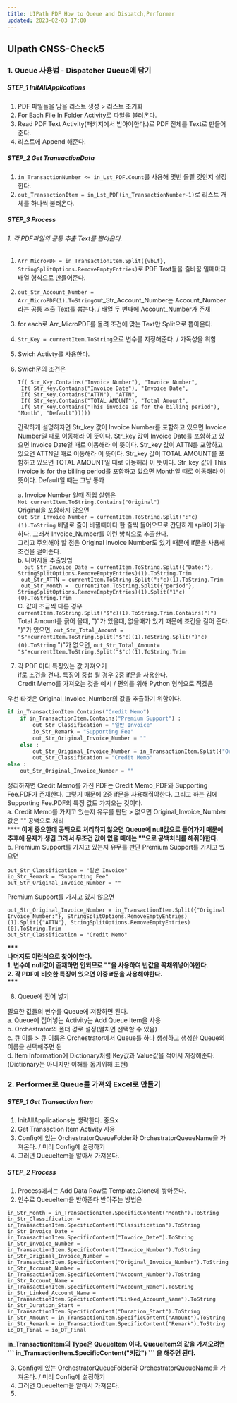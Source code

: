 ```yaml
---
title: UIPath PDF How to Queue and Dispatch,Performer
updated: 2023-02-03 17:00
---
```


## UIpath CNSS-Check5

### 1. Queue 사용법 - Dispatcher Queue에 담기

##### STEP_1 InitAllApplications

1. PDF 파일들을 담을 리스트 생성 > 리스트 초기화<br>
2. For Each File In Folder Activity로 파일을 불러온다. <br>
3. Read PDF Text Activity(패키지에서 받아야한다.)로 PDF 전체를 Text로 만들어준다.<br>
4. 리스트에 Append 해준다. <br>

##### STEP_2 Get TransactionData

1. `in_TransactionNumber <= in_Lst_PDF.Count`를 사용해 몇번 돌릴 것인지 설정한다.<br>
2. `out_TransactionItem = in_Lst_PDF(in_TransactionNumber-1)`로 리스트 개체를 하나씩 불러온다.<br>

##### STEP_3 Process

###### 1. 각 PDF파일의 공통 추출 Text를 뽑아온다.

1. `Arr_MicroPDF = in_TransactionItem.Split({vbLf}, StringSplitOptions.RemoveEmptyEntries)`로 PDF Text들을 줄바꿈 일때마다 배열 형식으로 만들어준다. <br>
2. `out_Str_Account_Number = Arr_MicroPDF(1).ToString`out_Str_Account_Number는 Account_Number라는 공통 추출 Text를 뽑는다. / 배열 두 번째에 Account_Number가 존재 <br>
3. for each로 Arr_MicroPDF를 돌려 조건에 맞는 Text만 Split으로 뽑아온다. <br>
4. `Str_Key = currentItem.ToString`으로 변수를 지정해준다. / 가독성을 위함 <br>
5. Swich Activty를 사용한다. <br>
6. Swich문의 조건은

   ```
   If( Str_Key.Contains("Invoice Number"), "Invoice Number",
    If( Str_Key.Contains("Invoice Date"), "Invoice Date",
    If( Str_Key.Contains("ATTN"), "ATTN",
    If( Str_Key.Contains("TOTAL AMOUNT"), "Total Amount",
    If( Str_Key.Contains("This invoice is for the billing period"), "Month", "Default")))))
   ```

   간략하게 설명하자면
   Str_key 값이 Invoice Number를 포함하고 있으면 Invoice Number일 때로 이동해라 이 뜻이다.
   Str_key 값이 Invoice Date를 포함하고 있으면 Invoice Date일 때로 이동해라 이 뜻이다.
   Str_key 값이 ATTN를 포함하고 있으면 ATTN일 때로 이동해라 이 뜻이다.
   Str_key 값이 TOTAL AMOUNT를 포함하고 있으면 TOTAL AMOUNT일 때로 이동해라 이 뜻이다.
   Str_key 값이 This invoice is for the billing period를 포함하고 있으면 Month일 때로 이동해라 이 뜻이다.
   Default일 때는 그냥 통과

   a. Invoice Number 일때 작업 실행은 <br>
   `Not currentItem.ToString.Contains("Original")` <br>
   Original을 포함하지 않으면 <br>
   `out_Str_Invoice_Number = currentItem.ToString.Split(":"c)(1).ToString`
   배열로 줄이 바뀔때마다 한 줄씩 들어오므로 간단하게 split이 가능하다. 그래서 Invoice_Number를 이런 방식으로 추출한다.<br>
   그리고 주의해야 할 점은 Original Invoice Number도 있기 때문에 if문을 사용해 조건을 걸어준다. <br>
   b. 나머지들 추출방법 <br>
   `  out_Str_Invoice_Date = currentItem.ToString.Split({"Date:"}, StringSplitOptions.RemoveEmptyEntries)(1).ToString.Trim` <br>
   ` out_Str_ATTN = currentItem.ToString.Split(":"c)(1).ToString.Trim` <br>
   ` out_Str_Month =  currentItem.ToString.Split({"period"}, StringSplitOptions.RemoveEmptyEntries)(1).Split("1"c)(0).ToString.Trim` <br>
   C. 값이 조금씩 다른 경우 <br>
   `currentItem.ToString.Split("$"c)(1).ToString.Trim.Contains(")")` Total Amount를 긁어 올때, ")"가 있을때, 없을때가 있기 때문에 조건을 걸어 준다. <br>
   ")"가 있으면, `out_Str_Total_Amount = "$"+currentItem.ToString.Split("$"c)(1).ToString.Split(")"c)(0).ToString`
   ")"가 없으면, `out_Str_Total_Amount= "$"+currentItem.ToString.Split("$"c)(1).ToString.Trim`

7. 각 PDF 마다 특징있는 값 가져오기 <br>
   if로 조건을 건다. 특징이 중첩 될 경우 2중 if문을 사용한다. <br>
   Credit Memo를 가져오는 것을 예시 / 편의를 위해 Python 형식으로 적겠음 <br>

우선 타겟은 Original_Invoice_Number의 값을 추출하기 위함이다. <br>

```Python
if in_TransactionItem.Contains("Credit Memo") :
	if in_TransactionItem.Contains("Premium Support") :
		out_Str_Classification = "일반 Invoice"
		io_Str_Remark = "Supporting Fee"
		out_Str_Original_Invoice_Number = ""
	else :
		out_Str_Original_Invoice_Number = in_TransactionItem.Split({"Original Invoice Number:"}, StringSplitOptions.RemoveEmptyEntries)(1).Split({"ATTN"}, StringSplitOptions.RemoveEmptyEntries)(0).ToString.Trim
		out_Str_Classification = "Credit Memo"
else :
	out_Str_Original_Invoice_Number = ""
```

정리하자면 Credit Memo를 가진 PDF는 Credit Memo_PDF와 Supporting Fee.PDF가 존재한다. 그렇기 때문에 2중 if문을 사용해줘야한다. 그리고 하는 김에 Supporting Fee.PDF의 특징 값도 가져오는 것이다.<br>
a. Credit Memo를 가지고 있는지 유무를 판단 > 없으면 Original_Invoice_Number 값은 "" 공백으로 처리 <br>
\*\*\*\* <b> 이게 중요한데 공백으로 처리하지 않으면 Queue에 null값으로 들어가기 때문에 추후에 문제가 생김 그래서 무조건 값이 없을 때에는 ""으로 공백처리를 해줘야한다. </b> <br>
b. Premium Support를 가지고 있는지 유무를 판단
Premium Support를 가지고 있으면

```
out_Str_Classification = "일반 Invoice"
io_Str_Remark = "Supporting Fee"
out_Str_Original_Invoice_Number = ""

```

Premium Support를 가지고 있지 않으면

```
out_Str_Original_Invoice_Number = in_TransactionItem.Split({"Original Invoice Number:"}, StringSplitOptions.RemoveEmptyEntries)(1).Split({"ATTN"}, StringSplitOptions.RemoveEmptyEntries)(0).ToString.Trim
out_Str_Classification = "Credit Memo"

```

<b>
***<br>
나머지도 이런식으로 찾아야한다. <br>
1. 변수에 null값이 존재하면 안되므로 ""을 사용하여 빈값을 꼭채워넣어야한다.<br>
2. 각 PDF에 비슷한 특징이 있으면 이중 if문을 사용해야한다.<br>
***<br>
</b>

8. Queue에 집어 넣기

필요한 값들의 변수를 Queue에 저장하면 된다. <br>
a. Queue에 집어넣는 Activity는 Add Queue Item을 사용 <br>
b. Orchestrator의 폴더 경로 설정(펼치면 선택할 수 있음) <br>
c. 큐 이름 > 큐 이름은 Orchestrator에서 Queue를 하나 생성하고 생성한 Queue의 이름을 선택해주면 됨 <br>
d. Item Information에 Dictionary처럼 Key값과 Value값을 적어서 저장해준다. (Dictionary는 아니지만 이해를 돕기위해 표현) <br>

### 2. Performer로 Queue를 가져와 Excel로 만들기

##### STEP_1 Get Transaction Item

1. InitAllApplications는 생략한다. 중요x <br>
2. Get Transaction Item Activity 사용 <br>
3. Config에 있는 OrchestratorQueueFolder와 OrchestratorQueueName을 가져온다. / 미리 Config에 설정하기 <br>
4. 그러면 QueueItem을 알아서 가져온다. <br>

##### STEP_2 Process

1. Process에서는 Add Data Row로 Template.Clone에 쌓아준다. <br>
2. 인수로 QueueItem을 받아준다 받아주는 방법은 <br>

```
in_Str_Month = in_TransactionItem.SpecificContent("Month").ToString
in_Str_Classification = in_TransactionItem.SpecificContent("Classification").ToString
in_Str_Invoice_Date = in_TransactionItem.SpecificContent("Invoice_Date").ToString
in_Str_Invoice_Number = in_TransactionItem.SpecificContent("Invoice_Number").ToString
in_Str_Original_Invoice_Number = in_TransactionItem.SpecificContent("Original_Invoice_Number").ToString
in_Str_Account_Number = in_TransactionItem.SpecificContent("Account_Number").ToString
in_Str_Account_Name = in_TransactionItem.SpecificContent("Account_Name").ToString
in_Str_Linked_Account_Name = in_TransactionItem.SpecificContent("Linked_Account_Name").ToString
in_Str_Duration_Start = in_TransactionItem.SpecificContent("Duration_Start").ToString
in_Str_Amount = in_TransactionItem.SpecificContent("Amount").ToString
in_Str_Remark = in_TransactionItem.SpecificContent("Remark").ToString
io_DT_Final = io_DT_Final

```

<b>
in_TransactionItem의 Type은 QueueItem 이다. QueueItem의 값을 가져오려면
``` in_TransactionItem.SpecificContent("키값") ```
을 해주면 된다.

</b>

3. Config에 있는 OrchestratorQueueFolder와 OrchestratorQueueName을 가져온다. / 미리 Config에 설정하기
4. 그러면 QueueItem을 알아서 가져온다.
5.
